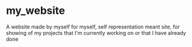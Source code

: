 # my_website
A website made by myself for myself, self representation meant site, for showing of my projects that I'm currently working on or that I have already done
